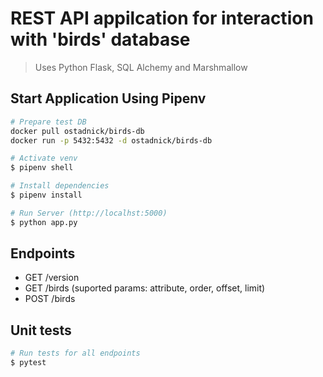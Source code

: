 # REST API appilcation for interaction with 'birds' database

> Uses Python Flask, SQL Alchemy and Marshmallow

## Start Application Using Pipenv

``` bash
# Prepare test DB
docker pull ostadnick/birds-db
docker run -p 5432:5432 -d ostadnick/birds-db

# Activate venv
$ pipenv shell

# Install dependencies
$ pipenv install

# Run Server (http://localhst:5000)
$ python app.py
```

## Endpoints

* GET     /version
* GET     /birds (suported params: attribute, order, offset, limit)
* POST    /birds

## Unit tests
``` bash
# Run tests for all endpoints
$ pytest
```
